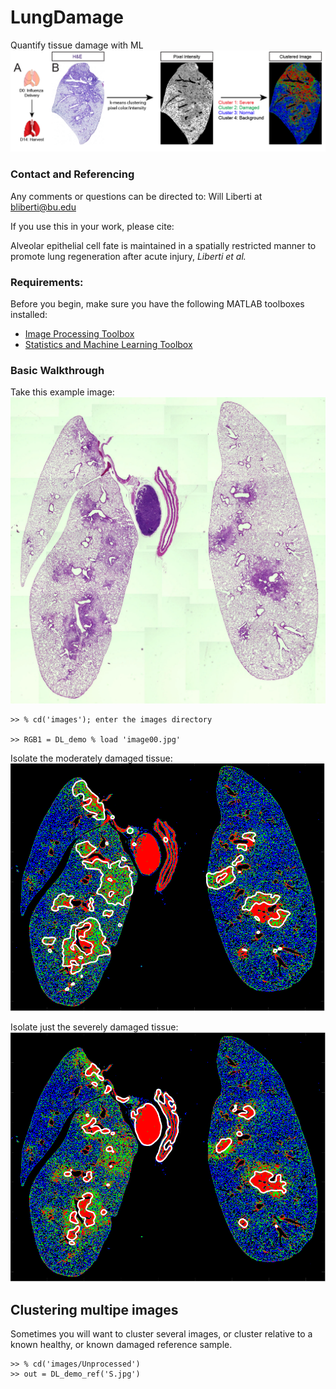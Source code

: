 # LungDamage
Quantify tissue damage with ML
![ScreenShot](images/Workflow-01.png)


### Contact and Referencing

Any comments or questions can be directed to: Will Liberti at bliberti@bu.edu


If you use this in your work, please cite:

Alveolar epithelial cell fate is maintained in a spatially restricted manner to promote lung regeneration after acute injury, _Liberti et al._  


### Requirements:
Before you begin, make sure you have the following MATLAB toolboxes installed:
- [Image Processing Toolbox](https://www.mathworks.com/products/image.html)
- [Statistics and Machine Learning Toolbox](https://www.mathworks.com/products/statistics.html)


### Basic Walkthrough


Take this example image:
![ScreenShot](images/image00.jpg)

```
>> % cd('images'); enter the images directory

>> RGB1 = DL_demo % load 'image00.jpg'
```



Isolate the moderately damaged tissue:
![ScreenShot](images/image02.png)

Isolate just the severely damaged tissue:
![ScreenShot](images/image03.png)


## Clustering multipe images

Sometimes you will want to cluster several images, or cluster relative to a known healthy, or known damaged  reference sample.


```
>> % cd('images/Unprocessed')
>> out = DL_demo_ref('S.jpg')
```
